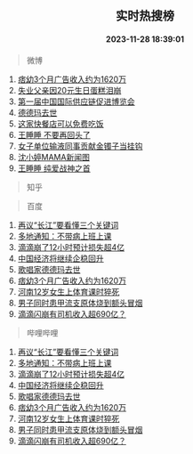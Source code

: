 <div align="center"><h2>实时热搜榜</h2><h4>2023-11-28 18:39:01</h4></div>

> 微博  

1. [痞幼3个月广告收入约为1620万](https://s.weibo.com/weibo?q=%23%E7%97%9E%E5%B9%BC3%E4%B8%AA%E6%9C%88%E5%B9%BF%E5%91%8A%E6%94%B6%E5%85%A5%E7%BA%A6%E4%B8%BA1620%E4%B8%87%23&t=31&band_rank=1&Refer=top)<br />
2. [失业父亲因20元生日蛋糕泪崩](https://s.weibo.com/weibo?q=%23%E5%A4%B1%E4%B8%9A%E7%88%B6%E4%BA%B2%E5%9B%A020%E5%85%83%E7%94%9F%E6%97%A5%E8%9B%8B%E7%B3%95%E6%B3%AA%E5%B4%A9%23&t=31&band_rank=2&Refer=top)<br />
3. [第一届中国国际供应链促进博览会](https://s.weibo.com/weibo?q=%23%E7%AC%AC%E4%B8%80%E5%B1%8A%E4%B8%AD%E5%9B%BD%E5%9B%BD%E9%99%85%E4%BE%9B%E5%BA%94%E9%93%BE%E4%BF%83%E8%BF%9B%E5%8D%9A%E8%A7%88%E4%BC%9A%23&t=31&band_rank=3&Refer=top)<br />
4. [德德玛去世](https://s.weibo.com/weibo?q=%23%E5%BE%B7%E5%BE%B7%E7%8E%9B%E5%8E%BB%E4%B8%96%23&t=31&band_rank=4&Refer=top)<br />
5. [这家快餐店可以免费吃饭](https://s.weibo.com/weibo?q=%23%E8%BF%99%E5%AE%B6%E5%BF%AB%E9%A4%90%E5%BA%97%E5%8F%AF%E4%BB%A5%E5%85%8D%E8%B4%B9%E5%90%83%E9%A5%AD%23&t=31&band_rank=5&Refer=top)<br />
6. [王睡睡 不要再回头了](https://s.weibo.com/weibo?q=%E7%8E%8B%E7%9D%A1%E7%9D%A1%20%E4%B8%8D%E8%A6%81%E5%86%8D%E5%9B%9E%E5%A4%B4%E4%BA%86&t=31&band_rank=6&Refer=top)<br />
7. [女子单位输液同事贡献金镯子当挂钩](https://s.weibo.com/weibo?q=%23%E5%A5%B3%E5%AD%90%E5%8D%95%E4%BD%8D%E8%BE%93%E6%B6%B2%E5%90%8C%E4%BA%8B%E8%B4%A1%E7%8C%AE%E9%87%91%E9%95%AF%E5%AD%90%E5%BD%93%E6%8C%82%E9%92%A9%23&t=31&band_rank=7&Refer=top)<br />
8. [沈小婷MAMA新闻图](https://s.weibo.com/weibo?q=%23%E6%B2%88%E5%B0%8F%E5%A9%B7MAMA%E6%96%B0%E9%97%BB%E5%9B%BE%23&t=31&band_rank=8&Refer=top)<br />
9. [王睡睡 纯爱战神之首](https://s.weibo.com/weibo?q=%E7%8E%8B%E7%9D%A1%E7%9D%A1%20%E7%BA%AF%E7%88%B1%E6%88%98%E7%A5%9E%E4%B9%8B%E9%A6%96&t=31&band_rank=9&Refer=top)<br />

> 知乎  


> 百度  

1. [再议“长江”要看懂三个关键词](https://www.baidu.com/s?wd=%E5%86%8D%E8%AE%AE%E2%80%9C%E9%95%BF%E6%B1%9F%E2%80%9D%E8%A6%81%E7%9C%8B%E6%87%82%E4%B8%89%E4%B8%AA%E5%85%B3%E9%94%AE%E8%AF%8D&sa=fyb_news&rsv_dl=fyb_news)<br />
2. [多地通知：不带病上班上课](https://www.baidu.com/s?wd=%E5%A4%9A%E5%9C%B0%E9%80%9A%E7%9F%A5%EF%BC%9A%E4%B8%8D%E5%B8%A6%E7%97%85%E4%B8%8A%E7%8F%AD%E4%B8%8A%E8%AF%BE&sa=fyb_news&rsv_dl=fyb_news)<br />
3. [滴滴崩了12小时预计损失超4亿](https://www.baidu.com/s?wd=%E6%BB%B4%E6%BB%B4%E5%B4%A9%E4%BA%8612%E5%B0%8F%E6%97%B6%E9%A2%84%E8%AE%A1%E6%8D%9F%E5%A4%B1%E8%B6%854%E4%BA%BF&sa=fyb_news&rsv_dl=fyb_news)<br />
4. [中国经济将继续企稳回升](https://www.baidu.com/s?wd=%E4%B8%AD%E5%9B%BD%E7%BB%8F%E6%B5%8E%E5%B0%86%E7%BB%A7%E7%BB%AD%E4%BC%81%E7%A8%B3%E5%9B%9E%E5%8D%87&sa=fyb_news&rsv_dl=fyb_news)<br />
5. [歌唱家德德玛去世](https://www.baidu.com/s?wd=%E6%AD%8C%E5%94%B1%E5%AE%B6%E5%BE%B7%E5%BE%B7%E7%8E%9B%E5%8E%BB%E4%B8%96&sa=fyb_news&rsv_dl=fyb_news)<br />
6. [痞幼3个月广告收入约为1620万](https://www.baidu.com/s?wd=%E7%97%9E%E5%B9%BC3%E4%B8%AA%E6%9C%88%E5%B9%BF%E5%91%8A%E6%94%B6%E5%85%A5%E7%BA%A6%E4%B8%BA1620%E4%B8%87&sa=fyb_news&rsv_dl=fyb_news)<br />
7. [河南12岁女生上体育课时猝死](https://www.baidu.com/s?wd=%E6%B2%B3%E5%8D%9712%E5%B2%81%E5%A5%B3%E7%94%9F%E4%B8%8A%E4%BD%93%E8%82%B2%E8%AF%BE%E6%97%B6%E7%8C%9D%E6%AD%BB&sa=fyb_news&rsv_dl=fyb_news)<br />
8. [男子同时患甲流支原体烧到额头冒烟](https://www.baidu.com/s?wd=%E7%94%B7%E5%AD%90%E5%90%8C%E6%97%B6%E6%82%A3%E7%94%B2%E6%B5%81%E6%94%AF%E5%8E%9F%E4%BD%93%E7%83%A7%E5%88%B0%E9%A2%9D%E5%A4%B4%E5%86%92%E7%83%9F&sa=fyb_news&rsv_dl=fyb_news)<br />
9. [滴滴闪崩有司机收入超690亿？](https://www.baidu.com/s?wd=%E6%BB%B4%E6%BB%B4%E9%97%AA%E5%B4%A9%E6%9C%89%E5%8F%B8%E6%9C%BA%E6%94%B6%E5%85%A5%E8%B6%85690%E4%BA%BF%EF%BC%9F&sa=fyb_news&rsv_dl=fyb_news)<br />

> 哔哩哔哩  

1. [再议“长江”要看懂三个关键词](https://www.baidu.com/s?wd=%E5%86%8D%E8%AE%AE%E2%80%9C%E9%95%BF%E6%B1%9F%E2%80%9D%E8%A6%81%E7%9C%8B%E6%87%82%E4%B8%89%E4%B8%AA%E5%85%B3%E9%94%AE%E8%AF%8D&sa=fyb_news&rsv_dl=fyb_news)<br />
2. [多地通知：不带病上班上课](https://www.baidu.com/s?wd=%E5%A4%9A%E5%9C%B0%E9%80%9A%E7%9F%A5%EF%BC%9A%E4%B8%8D%E5%B8%A6%E7%97%85%E4%B8%8A%E7%8F%AD%E4%B8%8A%E8%AF%BE&sa=fyb_news&rsv_dl=fyb_news)<br />
3. [滴滴崩了12小时预计损失超4亿](https://www.baidu.com/s?wd=%E6%BB%B4%E6%BB%B4%E5%B4%A9%E4%BA%8612%E5%B0%8F%E6%97%B6%E9%A2%84%E8%AE%A1%E6%8D%9F%E5%A4%B1%E8%B6%854%E4%BA%BF&sa=fyb_news&rsv_dl=fyb_news)<br />
4. [中国经济将继续企稳回升](https://www.baidu.com/s?wd=%E4%B8%AD%E5%9B%BD%E7%BB%8F%E6%B5%8E%E5%B0%86%E7%BB%A7%E7%BB%AD%E4%BC%81%E7%A8%B3%E5%9B%9E%E5%8D%87&sa=fyb_news&rsv_dl=fyb_news)<br />
5. [歌唱家德德玛去世](https://www.baidu.com/s?wd=%E6%AD%8C%E5%94%B1%E5%AE%B6%E5%BE%B7%E5%BE%B7%E7%8E%9B%E5%8E%BB%E4%B8%96&sa=fyb_news&rsv_dl=fyb_news)<br />
6. [痞幼3个月广告收入约为1620万](https://www.baidu.com/s?wd=%E7%97%9E%E5%B9%BC3%E4%B8%AA%E6%9C%88%E5%B9%BF%E5%91%8A%E6%94%B6%E5%85%A5%E7%BA%A6%E4%B8%BA1620%E4%B8%87&sa=fyb_news&rsv_dl=fyb_news)<br />
7. [河南12岁女生上体育课时猝死](https://www.baidu.com/s?wd=%E6%B2%B3%E5%8D%9712%E5%B2%81%E5%A5%B3%E7%94%9F%E4%B8%8A%E4%BD%93%E8%82%B2%E8%AF%BE%E6%97%B6%E7%8C%9D%E6%AD%BB&sa=fyb_news&rsv_dl=fyb_news)<br />
8. [男子同时患甲流支原体烧到额头冒烟](https://www.baidu.com/s?wd=%E7%94%B7%E5%AD%90%E5%90%8C%E6%97%B6%E6%82%A3%E7%94%B2%E6%B5%81%E6%94%AF%E5%8E%9F%E4%BD%93%E7%83%A7%E5%88%B0%E9%A2%9D%E5%A4%B4%E5%86%92%E7%83%9F&sa=fyb_news&rsv_dl=fyb_news)<br />
9. [滴滴闪崩有司机收入超690亿？](https://www.baidu.com/s?wd=%E6%BB%B4%E6%BB%B4%E9%97%AA%E5%B4%A9%E6%9C%89%E5%8F%B8%E6%9C%BA%E6%94%B6%E5%85%A5%E8%B6%85690%E4%BA%BF%EF%BC%9F&sa=fyb_news&rsv_dl=fyb_news)<br />
